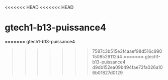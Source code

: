 <<<<<<< HEAD
<<<<<<< HEAD
# gtech1-b13-puissance4
=======
gtech1-b13-puissance4
>>>>>>> 7587c3b515e3f4aaef98d516c9901508529112d4
=======
gtech1-b13-puissance4
>>>>>>> d9db152ea09b494fae72fa026a106b01827d0129
